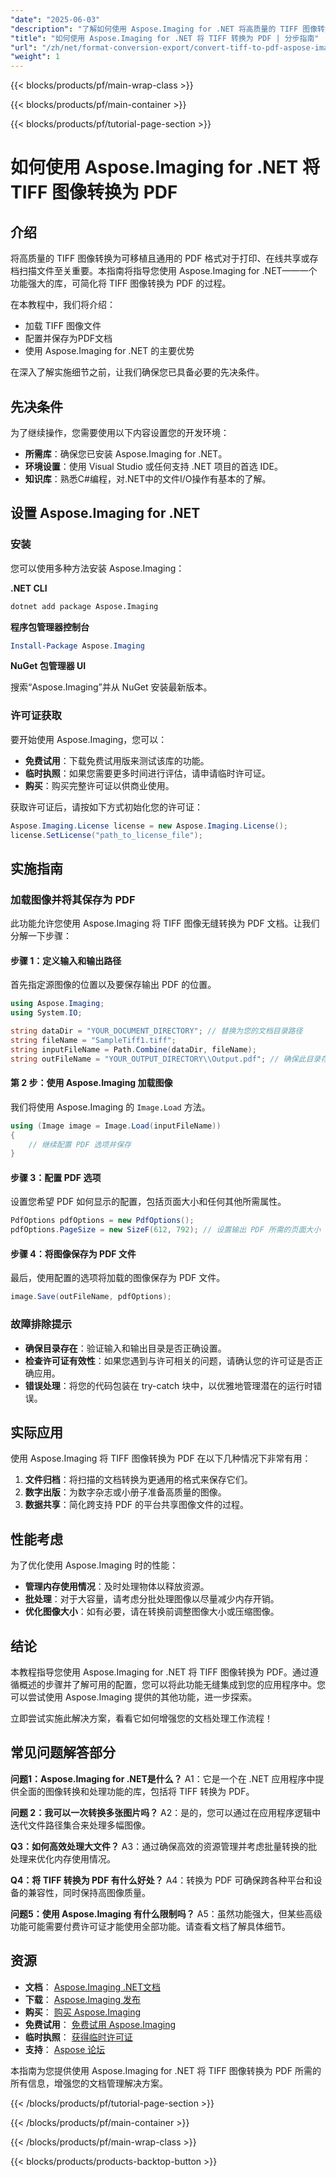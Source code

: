 ```yaml
---
"date": "2025-06-03"
"description": "了解如何使用 Aspose.Imaging for .NET 将高质量的 TIFF 图像转换为广泛使用的 PDF。本分步指南涵盖了从安装到实施的所有内容。"
"title": "如何使用 Aspose.Imaging for .NET 将 TIFF 转换为 PDF | 分步指南"
"url": "/zh/net/format-conversion-export/convert-tiff-to-pdf-aspose-imaging-dotnet/"
"weight": 1
---
```


{{< blocks/products/pf/main-wrap-class >}}

{{< blocks/products/pf/main-container >}}

{{< blocks/products/pf/tutorial-page-section >}}
# 如何使用 Aspose.Imaging for .NET 将 TIFF 图像转换为 PDF

## 介绍

将高质量的 TIFF 图像转换为可移植且通用的 PDF 格式对于打印、在线共享或存档扫描文件至关重要。本指南将指导您使用 Aspose.Imaging for .NET——一个功能强大的库，可简化将 TIFF 图像转换为 PDF 的过程。

在本教程中，我们将介绍：
- 加载 TIFF 图像文件
- 配置并保存为PDF文档
- 使用 Aspose.Imaging for .NET 的主要优势

在深入了解实施细节之前，让我们确保您已具备必要的先决条件。

## 先决条件

为了继续操作，您需要使用以下内容设置您的开发环境：
- **所需库**：确保您已安装 Aspose.Imaging for .NET。
- **环境设置**：使用 Visual Studio 或任何支持 .NET 项目的首选 IDE。
- **知识库**：熟悉C#编程，对.NET中的文件I/O操作有基本的了解。

## 设置 Aspose.Imaging for .NET

### 安装

您可以使用多种方法安装 Aspose.Imaging：

**.NET CLI**

```bash
dotnet add package Aspose.Imaging
```

**程序包管理器控制台**

```powershell
Install-Package Aspose.Imaging
```

**NuGet 包管理器 UI**

搜索“Aspose.Imaging”并从 NuGet 安装最新版本。

### 许可证获取

要开始使用 Aspose.Imaging，您可以：
- **免费试用**：下载免费试用版来测试该库的功能。
- **临时执照**：如果您需要更多时间进行评估，请申请临时许可证。
- **购买**：购买完整许可证以供商业使用。

获取许可证后，请按如下方式初始化您的许可证：

```csharp
Aspose.Imaging.License license = new Aspose.Imaging.License();
license.SetLicense("path_to_license_file");
```

## 实施指南

### 加载图像并将其保存为 PDF

此功能允许您使用 Aspose.Imaging 将 TIFF 图像无缝转换为 PDF 文档。让我们分解一下步骤：

#### 步骤 1：定义输入和输出路径

首先指定源图像的位置以及要保存输出 PDF 的位置。

```csharp
using Aspose.Imaging;
using System.IO;

string dataDir = "YOUR_DOCUMENT_DIRECTORY"; // 替换为您的文档目录路径
string fileName = "SampleTiff1.tiff";
string inputFileName = Path.Combine(dataDir, fileName);
string outFileName = "YOUR_OUTPUT_DIRECTORY\\Output.pdf"; // 确保此目录存在或创建它
```

#### 第 2 步：使用 Aspose.Imaging 加载图像

我们将使用 Aspose.Imaging 的 `Image.Load` 方法。

```csharp
using (Image image = Image.Load(inputFileName))
{
    // 继续配置 PDF 选项并保存
}
```

#### 步骤 3：配置 PDF 选项

设置您希望 PDF 如何显示的配置，包括页面大小和任何其他所需属性。

```csharp
PdfOptions pdfOptions = new PdfOptions();
pdfOptions.PageSize = new SizeF(612, 792); // 设置输出 PDF 所需的页面大小
```

#### 步骤 4：将图像保存为 PDF 文件

最后，使用配置的选项将加载的图像保存为 PDF 文件。

```csharp
image.Save(outFileName, pdfOptions);
```

### 故障排除提示

- **确保目录存在**：验证输入和输出目录是否正确设置。
- **检查许可证有效性**：如果您遇到与许可相关的问题，请确认您的许可证是否正确应用。
- **错误处理**：将您的代码包装在 try-catch 块中，以优雅地管理潜在的运行时错误。

## 实际应用

使用 Aspose.Imaging 将 TIFF 图像转换为 PDF 在以下几种情况下非常有用：
1. **文件归档**：将扫描的文档转换为更通用的格式来保存它们。
2. **数字出版**：为数字杂志或小册子准备高质量的图像。
3. **数据共享**：简化跨支持 PDF 的平台共享图像文件的过程。

## 性能考虑

为了优化使用 Aspose.Imaging 时的性能：
- **管理内存使用情况**：及时处理物体以释放资源。
- **批处理**：对于大容量，请考虑分批处理图像以尽量减少内存开销。
- **优化图像大小**：如有必要，请在转换前调整图像大小或压缩图像。

## 结论

本教程指导您使用 Aspose.Imaging for .NET 将 TIFF 图像转换为 PDF。通过遵循概述的步骤并了解可用的配置，您可以将此功能无缝集成到您的应用程序中。您可以尝试使用 Aspose.Imaging 提供的其他功能，进一步探索。

立即尝试实施此解决方案，看看它如何增强您的文档处理工作流程！

## 常见问题解答部分

**问题1：Aspose.Imaging for .NET是什么？**
A1：它是一个在 .NET 应用程序中提供全面的图像转换和处理功能的库，包括将 TIFF 转换为 PDF。

**问题 2：我可以一次转换多张图片吗？**
A2：是的，您可以通过在应用程序逻辑中迭代文件路径集合来处理多幅图像。

**Q3：如何高效处理大文件？**
A3：通过确保高效的资源管理并考虑批量转换的批处理来优化内存使用情况。

**Q4：将 TIFF 转换为 PDF 有什么好处？**
A4：转换为 PDF 可确保跨各种平台和设备的兼容性，同时保持高图像质量。

**问题5：使用 Aspose.Imaging 有什么限制吗？**
A5：虽然功能强大，但某些高级功能可能需要付费许可证才能使用全部功能。请查看文档了解具体细节。

## 资源

- **文档**： [Aspose.Imaging .NET文档](https://reference.aspose.com/imaging/net/)
- **下载**： [Aspose.Imaging 发布](https://releases.aspose.com/imaging/net/)
- **购买**： [购买 Aspose.Imaging](https://purchase.aspose.com/buy)
- **免费试用**： [免费试用 Aspose.Imaging](https://releases.aspose.com/imaging/net/)
- **临时执照**： [获得临时许可证](https://purchase.aspose.com/temporary-license/)
- **支持**： [Aspose 论坛](https://forum.aspose.com/c/imaging/10)

本指南为您提供使用 Aspose.Imaging for .NET 将 TIFF 图像转换为 PDF 所需的所有信息，增强您的文档管理解决方案。

{{< /blocks/products/pf/tutorial-page-section >}}

{{< /blocks/products/pf/main-container >}}

{{< /blocks/products/pf/main-wrap-class >}}

{{< blocks/products/products-backtop-button >}}